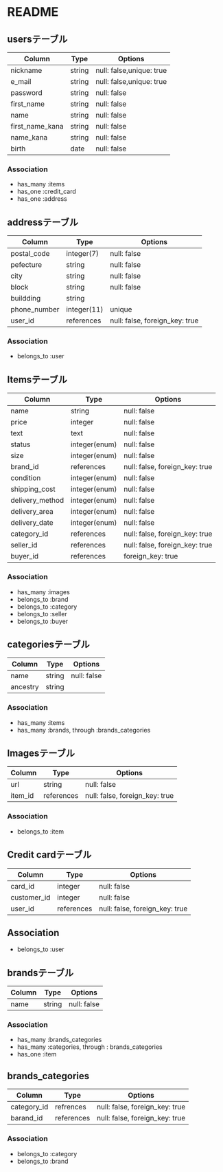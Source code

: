 # README

## usersテーブル
|Column|Type|Options|
|------|----|-------|
|nickname|string|null: false,unique: true|
|e_mail|string|null: false,unique: true|
|password|string|null: false|
|first_name|string|null: false|
|name|string|null: false|
|first_name_kana|string|null: false|
|name_kana|string|null: false|
|birth|date|null: false|

### Association
- has_many :items
- has_one :credit_card
- has_one :address

## addressテーブル
|Column|Type|Options|
|------|----|-------|
|postal_code|integer(7)|null: false|
|pefecture|string|null: false|
|city|string|null: false|
|block|string|null: false|
|buildding|string||
|phone_number|integer(11)|unique|
|user_id|references|null: false, foreign_key: true|
### Association
- belongs_to :user

## Itemsテーブル
|Column|Type|Options|
|------|----|-------|
|name|string|null: false|
|price|integer|null: false|
|text|text|null: false|
|status|integer(enum)|null: false|
|size|integer(enum)|null: false|
|brand_id|references|null: false, foreign_key: true|
|condition|integer(enum)|null: false|
|shipping_cost|integer(enum)|null: false|
|delivery_method|integer(enum)|null: false|
|delivery_area|integer(enum)|null: false|
|delivery_date|integer(enum)|null: false|
|category_id|references|null: false, foreign_key: true|
|seller_id|references|null: false, foreign_key: true|
|buyer_id|references|foreign_key: true|
### Association
- has_many :images
- belongs_to :brand
- belongs_to :category
- belongs_to :seller
- belongs_to :buyer


## categoriesテーブル
|Column|Type|Options|
|------|----|-------|
|name|string|null: false|
|ancestry|string||
### Association
- has_many :items
- has_many :brands, through :brands_categories

## Imagesテーブル
|Column|Type|Options|
|------|----|-----|
|url|string|null: false|
|item_id|references|null: false, foreign_key: true|

### Association
- belongs_to :item


## Credit cardテーブル
|Column|Type|Options|
|------|----|-----|
|card_id|integer|null: false|
|customer_id|integer|null: false|
|user_id|references|null: false, foreign_key: true|
## Association
- belongs_to :user

## brandsテーブル
|Column|Type|Options|
|------|----|-------|
|name|string|null: false|
### Association
- has_many :brands_categories
- has_many :categories, through : brands_categories
- has_one :item

## brands_categories
|Column|Type|Options|
|------|----|-------|
|category_id|refrences|null: false, foreign_key: true|
|barand_id|references|null: false, foreign_key: true|

### Association
- belongs_to :category
- belongs_to :brand

